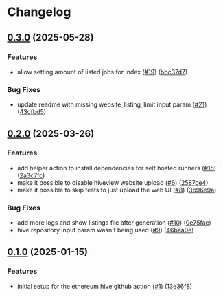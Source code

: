 # Changelog

## [0.3.0](https://github.com/ethpandaops/hive-github-action/compare/v0.2.0...v0.3.0) (2025-05-28)


### Features

* allow setting amount of listed jobs for index ([#19](https://github.com/ethpandaops/hive-github-action/issues/19)) ([bbc37d7](https://github.com/ethpandaops/hive-github-action/commit/bbc37d7fc9a0df43b8633cf07cff4fe07433fba2))


### Bug Fixes

* update readme with missing website_listing_limit input param ([#21](https://github.com/ethpandaops/hive-github-action/issues/21)) ([43cfbd5](https://github.com/ethpandaops/hive-github-action/commit/43cfbd5ede2ee100bce7208b06847af869106e69))

## [0.2.0](https://github.com/ethpandaops/hive-github-action/compare/v0.1.0...v0.2.0) (2025-03-26)


### Features

* add helper action to install dependencies for self hosted runners ([#15](https://github.com/ethpandaops/hive-github-action/issues/15)) ([2a3c7fc](https://github.com/ethpandaops/hive-github-action/commit/2a3c7fc52d44ed425afc8272440e02d9185685b7))
* make it possible to disable hiveview website upload ([#6](https://github.com/ethpandaops/hive-github-action/issues/6)) ([2587ce4](https://github.com/ethpandaops/hive-github-action/commit/2587ce4c4f98ab4a9f4aaebcd4bca32fbc418bc4))
* make it possible to skip tests to just upload the web UI ([#8](https://github.com/ethpandaops/hive-github-action/issues/8)) ([3b96e9a](https://github.com/ethpandaops/hive-github-action/commit/3b96e9a7591966df43b948a384317020948bad5b))


### Bug Fixes

* add more logs and show listings file after generation ([#10](https://github.com/ethpandaops/hive-github-action/issues/10)) ([0e75fae](https://github.com/ethpandaops/hive-github-action/commit/0e75fae7f04a7f57eb51034a17ab11a177e5eca0))
* hive repository input param wasn't being used ([#9](https://github.com/ethpandaops/hive-github-action/issues/9)) ([46baa0e](https://github.com/ethpandaops/hive-github-action/commit/46baa0e382b1b540c32ed1a9f803d239350b5c1c))

## [0.1.0](https://github.com/ethpandaops/hive-github-action/compare/v0.0.1...v0.1.0) (2025-01-15)


### Features

* initial setup for the ethereum hive github action ([#1](https://github.com/ethpandaops/hive-github-action/issues/1)) ([13e36f8](https://github.com/ethpandaops/hive-github-action/commit/13e36f86a51a7a56f7a25a6be62c49fa3449c591))
